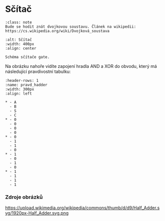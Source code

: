 # Sčítač

`````{admonition} Poznámka 
:class: note 
Bude se hodit znát dvojkovou soustavu. Článek na wikipedii: https://cs.wikipedia.org/wiki/Dvojková_soustava
`````


```{figure} ./res/half_adder.png 
:alt: Sčítač 
:width: 400px
:align: center 

Schéma sčítače gate.
```

Na obrázku nahoře vidíte zapojení hradla AND a XOR do obvodu, který má následující pravdivostní tabulku: 

```{list-table} Pravdivostní tabulka Sčítače 
:header-rows: 1
:name: pravd_hadder
:width: 300px
:align: left

* - A 
  - B
  - S 
  - C 
* - 0
  - 0
  - 0
  - 0
* - 0
  - 1
  - 1
  - 0
* - 1
  - 0
  - 1
  - 0
* - 1
  - 1
  - 1
  - 1
```






### Zdroje obrázků

https://upload.wikimedia.org/wikipedia/commons/thumb/d/d9/Half_Adder.svg/1920px-Half_Adder.svg.png